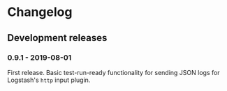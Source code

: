 # Changelog

## Development releases

### 0.9.1 - 2019-08-01

First release. Basic test-run-ready functionality for sending JSON logs for Logstash's `http` input plugin.



[0.9.1]: https://github.com/PXLWidgets/legacy-filebeat-emulator/compare/0.9.1...1.0.0
